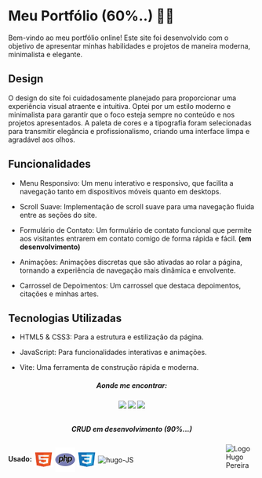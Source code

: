 # Meu Portfólio (60%..) 👨‍💻

Bem-vindo ao meu portfólio online! Este site foi desenvolvido com o objetivo de apresentar minhas habilidades e projetos de maneira moderna, minimalista e elegante.

## Design
O design do site foi cuidadosamente planejado para proporcionar uma experiência visual atraente e intuitiva. Optei por um estilo moderno e minimalista para garantir que o foco esteja sempre no conteúdo e nos projetos apresentados. A paleta de cores e a tipografia foram selecionadas para transmitir elegância e profissionalismo, criando uma interface limpa e agradável aos olhos.

## Funcionalidades
 - Menu Responsivo: Um menu interativo e responsivo, que facilita a navegação tanto em dispositivos móveis quanto em desktops.

 - Scroll Suave: Implementação de scroll suave para uma navegação fluida entre as seções do site.

 - Formulário de Contato: Um formulário de contato funcional que permite aos visitantes entrarem em contato comigo de forma rápida e fácil. **(em desenvolvimento)**

 - Animações: Animações discretas que são ativadas ao rolar a página, tornando a experiência de navegação mais dinâmica e envolvente.

 - Carrossel de Depoimentos: Um carrossel que destaca depoimentos, citações e minhas artes.

## Tecnologias Utilizadas

- HTML5 & CSS3: Para a estrutura e estilização da página.

- JavaScript: Para funcionalidades interativas e animações.

- Vite: Uma ferramenta de construção rápida e moderna.

 
 <section align="center">
   <h5>Aonde me encontrar:<h5>
  <a href="https://x.com/hvgopereira"><img src="https://img.shields.io/badge/-Twitter-212121?style=for-the-badge&logo=Twitter&logoColor=white"></img></a>
  <a href="https://discord.gg/gvzwyFMqNx" target="_blank"><img src="https://img.shields.io/badge/Discord-7289DA?style=for-the-badge&logo=discord&logoColor=white" target="_blank"></a> 
  <a href="https://www.linkedin.com/in/hugo-pereira-developer/" target="_blank"><img src="https://img.shields.io/badge/Linkedin-2590f5?style=for-the-badge&logo=linkedin&logoColor=white" target="_blank"></a> 
 </section>
 
##
 
<h5 align="center"> CRUD em desenvolvimento (90%...) </h6>
 

<img title="Logo Hugo Pereira" src="https://github.com/hvgopereira/netflix-remake/assets/162385532/1063be5e-a9fa-4aba-a6e5-ff5a99957761" min-width="60px" max-width="60px" width="60px" align="right" alt="Logo Hugo Pereira"></img>


##


<section align="center" style="display: inline-block; ">
  <strong> Usado: </strong>
  <img title="HTML5" align="center" alt="hugo-HTML" height="30" width="40" src="https://raw.githubusercontent.com/devicons/devicon/master/icons/html5/html5-original.svg">
  <img title="Php" align="center" alt="hugo-HTML" height="50" width="40" src="https://raw.githubusercontent.com/devicons/devicon/master/icons/php/php-original.svg">
  <img title="CSS3" align="center" alt="hugo-CSS" height="30" width="40" src="https://raw.githubusercontent.com/devicons/devicon/master/icons/css3/css3-original.svg">
  <img title="JavaScript" align="center" alt="hugo-JS" height="30" width="40" src="https://cdn.jsdelivr.net/gh/devicons/devicon@latest/icons/javascript/javascript-original.svg">
</section>


